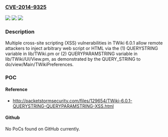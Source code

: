 ### [CVE-2014-9325](https://cve.mitre.org/cgi-bin/cvename.cgi?name=CVE-2014-9325)
![](https://img.shields.io/static/v1?label=Product&message=n%2Fa&color=blue)
![](https://img.shields.io/static/v1?label=Version&message=n%2Fa&color=blue)
![](https://img.shields.io/static/v1?label=Vulnerability&message=n%2Fa&color=brighgreen)

### Description

Multiple cross-site scripting (XSS) vulnerabilities in TWiki 6.0.1 allow remote attackers to inject arbitrary web script or HTML via the (1) QUERYSTRING variable in lib/TWiki.pm or (2) QUERYPARAMSTRING variable in lib/TWiki/UI/View.pm, as demonstrated by the QUERY_STRING to do/view/Main/TWikiPreferences.

### POC

#### Reference
- http://packetstormsecurity.com/files/129654/TWiki-6.0.1-QUERYSTRING-QUERYPARAMSTRING-XSS.html

#### Github
No PoCs found on GitHub currently.

